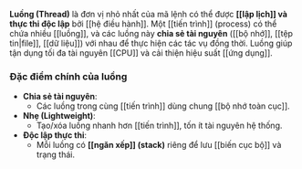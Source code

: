 **Luồng (Thread)** là đơn vị nhỏ nhất của mã lệnh có thể được **[[lập lịch]] và thực thi độc lập** bởi [[hệ điều hành]]. Một [[tiến trình]] (process) có thể chứa nhiều [[luồng]], và các luồng này **chia sẻ tài nguyên** ([[bộ nhớ]], [[tệp tin|file]], [[dữ liệu]]) với nhau để thực hiện các tác vụ đồng thời. Luồng giúp tận dụng tối đa tài nguyên [[CPU]] và cải thiện hiệu suất [[ứng dụng]].

### Đặc điểm chính của luồng
- **Chia sẻ tài nguyên**:
    - Các luồng trong cùng [[tiến trình]] dùng chung [[bộ nhớ toàn cục]].
- **Nhẹ (Lightweight)**:
    - Tạo/xóa luồng nhanh hơn [[tiến trình]], tốn ít tài nguyên hệ thống.
- **Độc lập thực thi**:
    - Mỗi luồng có **[[ngăn xếp]] (stack)** riêng để lưu [[biến cục bộ]] và trạng thái.
